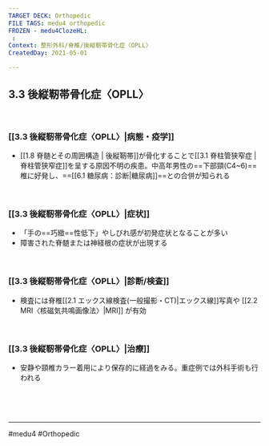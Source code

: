 ```yaml
---
TARGET DECK: Orthopedic
FILE TAGS: medu4 orthopedic
FROZEN - medu4ClozeHL:
 : 
Context: 整形外科/脊椎/後縦靭帯骨化症〈OPLL〉
CreatedDay: 2021-05-01

---
```


## 3.3 後縦靭帯骨化症〈OPLL〉

<br>

### [[3.3 後縦靭帯骨化症〈OPLL〉|病態・疫学]]
* [[1.8 脊髄とその周囲構造 | 後縦靭帯]]が骨化することで[[3.1 脊柱管狭窄症 | 脊柱管狭窄症]]を呈する原因不明の疾患。中高年男性の==下部頸(C4~6)==椎に好発し、==[[6.1 糖尿病：診断|糖尿病]]==との合併が知られる
<!--ID: 1619848152364-->


<br>

### [[3.3 後縦靭帯骨化症〈OPLL〉|症状]]
* 「手の==巧緻==性低下」やしびれ感が初発症状となることが多い
* 障害された脊髄または神経根の症状が出現する
<!--ID: 1619848152370-->


<br>

### [[3.3 後縦靭帯骨化症〈OPLL〉|診断/検査]]
* 検査には脊椎[[2.1 エックス線検査(一般撮影・CT)|エックス線]]写真や [[2.2 MRI〈核磁気共鳴画像法〉|MRI]] が有効

<br>

### [[3.3 後縦靭帯骨化症〈OPLL〉|治療]]
* 安静や頸椎カラー着用により保存的に経過をみる。重症例では外科手術も行われる


<br><br><br>

---
#medu4 #Orthopedic
